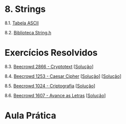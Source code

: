 # 8. Strings

8.1. [Tabela ASCII](https://www.ime.usp.br/~pf/algoritmos/apend/ascii.html)

8.2. [Biblioteca String.h](stringh.md)


# Exercícios Resolvidos

8.3. [Beecrowd 2866 - Cryptotext](https://www.beecrowd.com.br/judge/en/problems/view/2866) [[Solução](strings/upsolving/beecrowd_2866.c)]
   
8.4. [Beecrowd 1253 - Caesar Cipher](https://www.beecrowd.com.br/judge/en/problems/view/1253) [[Solução](strings/beecrowd_1253.c)] [[Solução](strings/beecrowd_1253_2.py)]

8.5. [Beecrowd 1024 - Criptografia](https://www.beecrowd.com.br/judge/pt/problems/view/1024) [[Solução](strings/beecrowd_1024.c)]

8.6. [Beecrowd 1607 - Avance as Letras](https://www.beecrowd.com.br/judge/en/problems/view/1607) [[Solução](strings/beecrowd_1607.c)]


# Aula Prática
